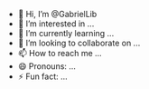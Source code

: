 - 👋 Hi, I’m @GabrielLib
- 👀 I’m interested in ...
- 🌱 I’m currently learning ...
- 💞️ I’m looking to collaborate on ...
- 📫 How to reach me ...
- 😄 Pronouns: ...
- ⚡ Fun fact: ...

<!---
GabrielLib/GabrielLib is a ✨ special ✨ repository because its `README.md` (this file) appears on your GitHub profile.
You can click the Preview link to take a look at your changes.
--->
